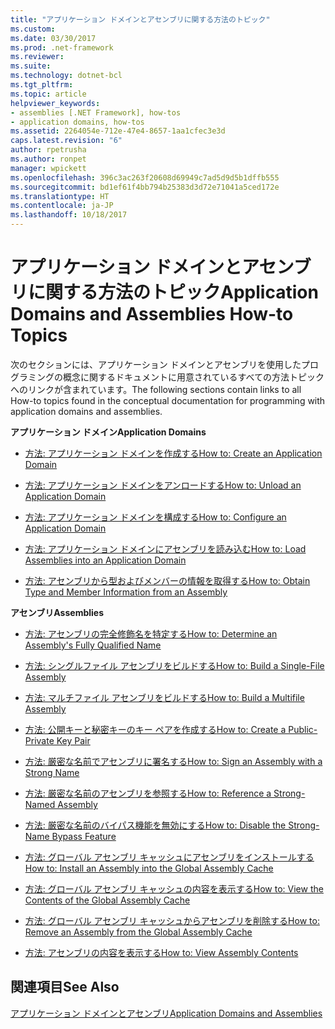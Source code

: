 ```yaml
---
title: "アプリケーション ドメインとアセンブリに関する方法のトピック"
ms.custom: 
ms.date: 03/30/2017
ms.prod: .net-framework
ms.reviewer: 
ms.suite: 
ms.technology: dotnet-bcl
ms.tgt_pltfrm: 
ms.topic: article
helpviewer_keywords:
- assemblies [.NET Framework], how-tos
- application domains, how-tos
ms.assetid: 2264054e-712e-47e4-8657-1aa1cfec3e3d
caps.latest.revision: "6"
author: rpetrusha
ms.author: ronpet
manager: wpickett
ms.openlocfilehash: 396c3ac263f20608d69949c7ad5d9d5b1dffb555
ms.sourcegitcommit: bd1ef61f4bb794b25383d3d72e71041a5ced172e
ms.translationtype: HT
ms.contentlocale: ja-JP
ms.lasthandoff: 10/18/2017
---
```

# <a name="application-domains-and-assemblies-how-to-topics"></a><span data-ttu-id="26667-102">アプリケーション ドメインとアセンブリに関する方法のトピック</span><span class="sxs-lookup"><span data-stu-id="26667-102">Application Domains and Assemblies How-to Topics</span></span>
<span data-ttu-id="26667-103">次のセクションには、アプリケーション ドメインとアセンブリを使用したプログラミングの概念に関するドキュメントに用意されているすべての方法トピックへのリンクが含まれています。</span><span class="sxs-lookup"><span data-stu-id="26667-103">The following sections contain links to all How-to topics found in the conceptual documentation for programming with application domains and assemblies.</span></span>  
  
 <span data-ttu-id="26667-104">**アプリケーション ドメイン**</span><span class="sxs-lookup"><span data-stu-id="26667-104">**Application Domains**</span></span>  
  
-   [<span data-ttu-id="26667-105">方法: アプリケーション ドメインを作成する</span><span class="sxs-lookup"><span data-stu-id="26667-105">How to: Create an Application Domain</span></span>](../../../docs/framework/app-domains/how-to-create-an-application-domain.md)  
  
-   [<span data-ttu-id="26667-106">方法: アプリケーション ドメインをアンロードする</span><span class="sxs-lookup"><span data-stu-id="26667-106">How to: Unload an Application Domain</span></span>](../../../docs/framework/app-domains/how-to-unload-an-application-domain.md)  
  
-   [<span data-ttu-id="26667-107">方法: アプリケーション ドメインを構成する</span><span class="sxs-lookup"><span data-stu-id="26667-107">How to: Configure an Application Domain</span></span>](../../../docs/framework/app-domains/how-to-configure-an-application-domain.md)  
  
-   [<span data-ttu-id="26667-108">方法: アプリケーション ドメインにアセンブリを読み込む</span><span class="sxs-lookup"><span data-stu-id="26667-108">How to: Load Assemblies into an Application Domain</span></span>](../../../docs/framework/app-domains/how-to-load-assemblies-into-an-application-domain.md)  
  
-   [<span data-ttu-id="26667-109">方法: アセンブリから型およびメンバーの情報を取得する</span><span class="sxs-lookup"><span data-stu-id="26667-109">How to: Obtain Type and Member Information from an Assembly</span></span>](../../../docs/framework/app-domains/how-to-obtain-type-and-member-information-from-an-assembly.md)  
  
 <span data-ttu-id="26667-110">**アセンブリ**</span><span class="sxs-lookup"><span data-stu-id="26667-110">**Assemblies**</span></span>  
  
-   [<span data-ttu-id="26667-111">方法: アセンブリの完全修飾名を特定する</span><span class="sxs-lookup"><span data-stu-id="26667-111">How to: Determine an Assembly's Fully Qualified Name</span></span>](../../../docs/framework/app-domains/how-to-determine-assembly-fully-qualified-name.md)  
  
-   [<span data-ttu-id="26667-112">方法: シングルファイル アセンブリをビルドする</span><span class="sxs-lookup"><span data-stu-id="26667-112">How to: Build a Single-File Assembly</span></span>](../../../docs/framework/app-domains/how-to-build-a-single-file-assembly.md)  
  
-   [<span data-ttu-id="26667-113">方法: マルチファイル アセンブリをビルドする</span><span class="sxs-lookup"><span data-stu-id="26667-113">How to: Build a Multifile Assembly</span></span>](../../../docs/framework/app-domains/how-to-build-a-multifile-assembly.md)  
  
-   [<span data-ttu-id="26667-114">方法: 公開キーと秘密キーのキー ペアを作成する</span><span class="sxs-lookup"><span data-stu-id="26667-114">How to: Create a Public-Private Key Pair</span></span>](../../../docs/framework/app-domains/how-to-create-a-public-private-key-pair.md)  
  
-   [<span data-ttu-id="26667-115">方法: 厳密な名前でアセンブリに署名する</span><span class="sxs-lookup"><span data-stu-id="26667-115">How to: Sign an Assembly with a Strong Name</span></span>](../../../docs/framework/app-domains/how-to-sign-an-assembly-with-a-strong-name.md)  
  
-   [<span data-ttu-id="26667-116">方法: 厳密な名前のアセンブリを参照する</span><span class="sxs-lookup"><span data-stu-id="26667-116">How to: Reference a Strong-Named Assembly</span></span>](../../../docs/framework/app-domains/how-to-reference-a-strong-named-assembly.md)  
  
-   [<span data-ttu-id="26667-117">方法: 厳密な名前のバイパス機能を無効にする</span><span class="sxs-lookup"><span data-stu-id="26667-117">How to: Disable the Strong-Name Bypass Feature</span></span>](../../../docs/framework/app-domains/how-to-disable-the-strong-name-bypass-feature.md)  
  
-   [<span data-ttu-id="26667-118">方法: グローバル アセンブリ キャッシュにアセンブリをインストールする</span><span class="sxs-lookup"><span data-stu-id="26667-118">How to: Install an Assembly into the Global Assembly Cache</span></span>](../../../docs/framework/app-domains/how-to-install-an-assembly-into-the-gac.md)  
  
-   [<span data-ttu-id="26667-119">方法: グローバル アセンブリ キャッシュの内容を表示する</span><span class="sxs-lookup"><span data-stu-id="26667-119">How to: View the Contents of the Global Assembly Cache</span></span>](../../../docs/framework/app-domains/how-to-view-the-contents-of-the-gac.md)  
  
-   [<span data-ttu-id="26667-120">方法: グローバル アセンブリ キャッシュからアセンブリを削除する</span><span class="sxs-lookup"><span data-stu-id="26667-120">How to: Remove an Assembly from the Global Assembly Cache</span></span>](../../../docs/framework/app-domains/how-to-remove-an-assembly-from-the-gac.md)  
  
-   [<span data-ttu-id="26667-121">方法: アセンブリの内容を表示する</span><span class="sxs-lookup"><span data-stu-id="26667-121">How to: View Assembly Contents</span></span>](../../../docs/framework/app-domains/how-to-view-assembly-contents.md)  
  
## <a name="see-also"></a><span data-ttu-id="26667-122">関連項目</span><span class="sxs-lookup"><span data-stu-id="26667-122">See Also</span></span>  
 [<span data-ttu-id="26667-123">アプリケーション ドメインとアセンブリ</span><span class="sxs-lookup"><span data-stu-id="26667-123">Application Domains and Assemblies</span></span>](../../../docs/framework/app-domains/index.md)
